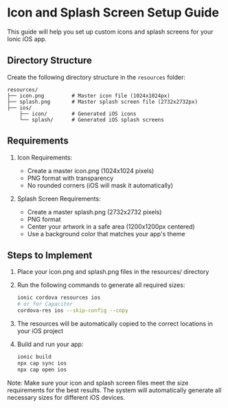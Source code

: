 # Icon and Splash Screen Setup Guide

This guide will help you set up custom icons and splash screens for your Ionic iOS app.

## Directory Structure

Create the following directory structure in the `resources` folder:

```
resources/
├── icon.png         # Master icon file (1024x1024px)
├── splash.png       # Master splash screen file (2732x2732px)
├── ios/
    ├── icon/        # Generated iOS icons
    └── splash/      # Generated iOS splash screens
```

## Requirements

1. Icon Requirements:
   - Create a master icon.png (1024x1024 pixels)
   - PNG format with transparency
   - No rounded corners (iOS will mask it automatically)

2. Splash Screen Requirements:
   - Create a master splash.png (2732x2732 pixels)
   - PNG format
   - Center your artwork in a safe area (1200x1200px centered)
   - Use a background color that matches your app's theme

## Steps to Implement

1. Place your icon.png and splash.png files in the resources/ directory

2. Run the following commands to generate all required sizes:
   ```bash
   ionic cordova resources ios
   # or for Capacitor
   cordova-res ios --skip-config --copy
   ```

3. The resources will be automatically copied to the correct locations in your iOS project

4. Build and run your app:
   ```bash
   ionic build
   npx cap sync ios
   npx cap open ios
   ```

Note: Make sure your icon and splash screen files meet the size requirements for the best results. The system will automatically generate all necessary sizes for different iOS devices.